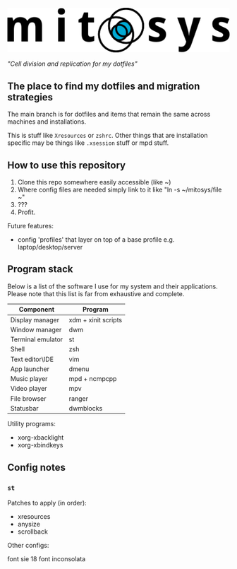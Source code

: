 
![mitosys](./logo512.png)

_"Cell division and replication for my dotfiles"_

## The place to find my dotfiles and migration strategies ##

The main branch is for dotfiles and items that remain the same across machines and installations.

This is stuff like `Xresources` or `zshrc`. Other things that are installation specific may be things like `.xsession` stuff or mpd stuff.

## How to use this repository ##

1. Clone this repo somewhere easily accessible (like ~)
2. Where config files are needed simply link to it like "ln -s ~/mitosys/file ~"
3. ???
4. Profit.

Future features:

+ config 'profiles' that layer on top of a base profile e.g.
  laptop/desktop/server

## Program stack ##

Below is a list of the software I use for my system and their applications.
Please note that this list is far from exhaustive and complete.

| Component         | Program             |
|-------------------|---------------------|
| Display manager   | xdm + xinit scripts |
| Window manager    | dwm                 |
| Terminal emulator | st                  |
| Shell             | zsh                 |
| Text editor\IDE   | vim                 |
| App launcher      | dmenu               |
| Music player      | mpd + ncmpcpp       |
| Video player      | mpv                 |
| File browser      | ranger              |
| Statusbar         | dwmblocks           |

Utility programs:

* xorg-xbacklight
* xorg-xbindkeys


## Config notes ###

### `st` ###

Patches to apply (in order):
+ xresources
+ anysize
+ scrollback

Other configs:

font sie 18 font inconsolata
